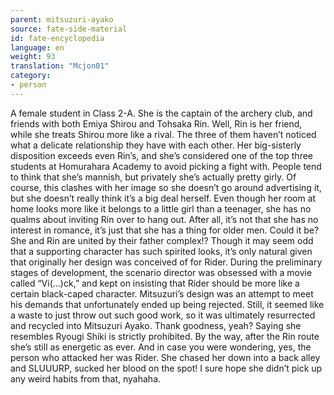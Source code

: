 ```yaml
---
parent: mitsuzuri-ayako
source: fate-side-material
id: fate-encyclopedia
language: en
weight: 93
translation: "Mcjon01"
category:
- person
---
```


A female student in Class 2-A.
She is the captain of the archery club, and friends with both Emiya Shirou and Tohsaka Rin.
Well, Rin is her friend, while she treats Shirou more like a rival. The three of them haven’t noticed what a delicate relationship they have with each other.
Her big-sisterly disposition exceeds even Rin’s, and she’s considered one of the top three students at Homurahara Academy to avoid picking a fight with.
People tend to think that she’s mannish, but privately she’s actually pretty girly.
Of course, this clashes with her image so she doesn’t go around advertising it, but she doesn’t really think it’s a big deal herself.
Even though her room at home looks more like it belongs to a little girl than a teenager, she has no qualms about inviting Rin over to hang out. After all, it’s not that she has no interest in romance, it’s just that she has a thing for older men. Could it be? She and Rin are united by their father complex!?
Though it may seem odd that a supporting character has such spirited looks, it’s only natural given that originally her design was conceived of for Rider.
During the preliminary stages of development, the scenario director was obsessed with a movie called “Vi(…)ck,” and kept on insisting that Rider should be more like a certain black-caped character.
Mitsuzuri’s design was an attempt to meet his demands that unfortunately ended up being rejected. Still, it seemed like a waste to just throw out such good work, so it was ultimately resurrected and recycled into Mitsuzuri Ayako. Thank goodness, yeah?
Saying she resembles Ryougi Shiki is strictly prohibited.
By the way, after the Rin route she’s still as energetic as ever. And in case you were wondering, yes, the person who attacked her was Rider. She chased her down into a back alley and SLUUURP, sucked her blood on the spot! I sure hope she didn’t pick up any weird habits from that, nyahaha.
